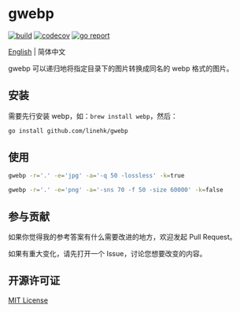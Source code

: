 # gwebp

[![build](https://github.com/linehk/gwebp/actions/workflows/build.yml/badge.svg "build")](https://github.com/linehk/gwebp/actions)
[![codecov](https://codecov.io/gh/linehk/gwebp/graph/badge.svg "codecov")](https://codecov.io/gh/linehk/gwebp)
[![go report](https://goreportcard.com/badge/github.com/linehk/gwebp "go report")](https://goreportcard.com/report/github.com/linehk/gwebp)

[English](./README.md "English") | 简体中文

gwebp 可以递归地将指定目录下的图片转换成同名的 webp 格式的图片。

## 安装

需要先行安装 webp，如：`brew install webp`，然后：

```bash
go install github.com/linehk/gwebp
```

## 使用

```bash
gwebp -r='.' -e='jpg' -a='-q 50 -lossless' -k=true
```

```bash
gwebp -r='.' -e='png' -a='-sns 70 -f 50 -size 60000' -k=false
```

## 参与贡献

如果你觉得我的参考答案有什么需要改进的地方，欢迎发起 Pull Request。

如果有重大变化，请先打开一个 Issue，讨论您想要改变的内容。

## 开源许可证

[MIT License](./LICENSE "MIT License")
